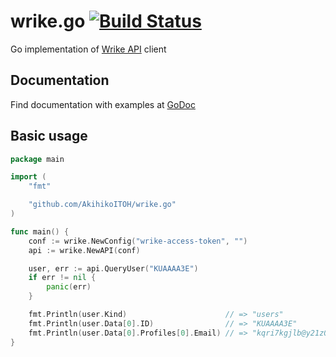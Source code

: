 # wrike.go [![Build Status](https://travis-ci.org/AkihikoITOH/wrike.go.svg?branch=master)](https://travis-ci.org/AkihikoITOH/wrike.go)

Go implementation of [Wrike API](https://developers.wrike.com/documentation/api/overview) client

## Documentation

Find documentation with examples at [GoDoc](https://godoc.org/github.com/AkihikoITOH/wrike.go)

## Basic usage

```go
package main

import (
	"fmt"

	"github.com/AkihikoITOH/wrike.go"
)

func main() {
    conf := wrike.NewConfig("wrike-access-token", "")
    api := wrike.NewAPI(conf)

    user, err := api.QueryUser("KUAAAA3E")
    if err != nil {
        panic(err)
    }

    fmt.Println(user.Kind)                      // => "users"
    fmt.Println(user.Data[0].ID)                // => "KUAAAA3E"
    fmt.Println(user.Data[0].Profiles[0].Email) // => "kqri7kgjlb@y21z0uysjx.com"
}
```
